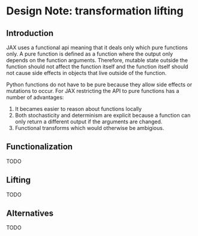 # Design Note: transformation lifting

## Introduction

JAX uses a functional api meaning that it deals only which pure functions only.
A pure function is defined as a function where the output only depends on the function arguments.
Therefore, mutable state outside the function should not affect the function itself and the function
itself should not cause side effects in objects that live outside of the function.

Python functions do not have to be pure because they allow side effects or mutations to occur.
For JAX restricting the API to pure functions has a number of advantages:

1. It becames easier to reason about functions locally
2. Both stochasticity and determinism are explicit because a function can only return a different output if the arguments are changed.
3. Functional transforms which would otherwise be ambigious. 

## Functionalization

TODO

## Lifting

TODO

## Alternatives

TODO